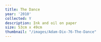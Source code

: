 ```yaml
---
title: The Dance
year: '2010'
collected: Y
description: Ink and oil on paper
size: 53cm x 49cm
thumbnail: "/images/Adam-Dix-76-The-Dance"
---
```

